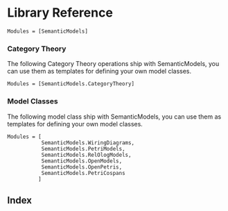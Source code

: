 # Library Reference

```@autodocs
Modules = [SemanticModels]
```

### Category Theory

The following Category Theory operations ship with SemanticModels, you can use them as templates for defining your own model classes.

```@autodocs
Modules = [SemanticModels.CategoryTheory]
```

### Model Classes

The following model class ship with SemanticModels, you can use them as templates for defining your own model classes.
```@autodocs
Modules = [
           SemanticModels.WiringDiagrams,
           SemanticModels.PetriModels,
           SemanticModels.RelOlogModels,
           SemanticModels.OpenModels,
           SemanticModels.OpenPetris,
           SemanticModels.PetriCospans
          ]
```

## Index

```@index
```
